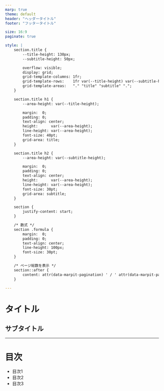```yaml
---
marp: true
theme: default
header: "ヘッダータイトル"
footer: "フッタータイトル"

size: 16:9
paginate: true

style: |
    section.title {
        --title-height: 130px;
        --subtitle-height: 50px;

        overflow: visible;
        display: grid;
        grid-template-columns: 1fr;
        grid-template-rows:    1fr var(--title-height) var(--subtitle-height) 1fr;
        grid-template-areas:   "." "title" "subtitle" ".";
    }

    section.title h1 {
        --area-height: var(--title-height);

        margin:  0;
        padding: 0;
        text-align: center;
        height:      var(--area-height);
        line-height: var(--area-height);
        font-size: 40pt;
        grid-area: title;
    }

    section.title h2 {
        --area-height: var(--subtitle-height);

        margin:  0;
        padding: 0;
        text-align: center;
        height:      var(--area-height);
        line-height: var(--area-height);
        font-size: 30pt;
        grid-area: subtitle;
    }

    section {
        justify-content: start;
    }

    /* 数式 */
    section .formula {
        margin:  0;
        padding: 0;
        text-align: center;
        line-height: 100px;
        font-size: 30pt;
    }

    /* ページ総数を表示 */
    section::after {
        content: attr(data-marpit-pagination) ' / ' attr(data-marpit-pagination-total);
    }

---
```


<!-- _class: title -->
<!-- _paginate: false -->
# タイトル
## サブタイトル

---

# 目次
- 目次1
- 目次2
- 目次3
